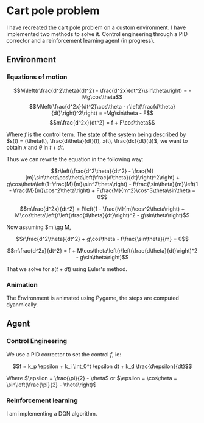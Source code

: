 # Cart pole problem

I have recreated the cart pole problem on a custom environment. I have implemented two methods to solve it. Control engineering through a PID corrector and a reinforcement learning agent (in progress).

## Environment
### Equations of motion

$$M\left(r\frac{d^2\theta}{dt^2} - \frac{d^2x}{dt^2}\sin\theta\right) = -Mg\cos\theta$$
$$M\left(\frac{d^2x}{dt^2}\cos\theta - r\left(\frac{d\theta}{dt}\right)^2\right) = -Mg\sin\theta - F$$
$$m\frac{d^2x}{dt^2} = f + F\cos\theta$$

Where $f$ is the control term. The state of the system being described by $s(t) = (\theta(t), \frac{d\theta}{dt}(t), x(t), \frac{dx}{dt}(t))$, we want to obtain $x$ and $\theta$ in $t + dt$.

Thus we can rewrite the equation in the following way:

$$r\left(\frac{d^2\theta}{dt^2} - \frac{M}{m}\sin\theta\cos\theta\left(\frac{d\theta}{dt}\right)^2\right) + g\cos\theta\left(1+\frac{M}{m}\sin^2\theta\right) - f\frac{\sin\theta}{m}\left(1 - \frac{M}{m}\cos^2\theta\right) + F\frac{M}{m^2}\cos^3\theta\sin\theta = 0$$

$$m\frac{d^2x}{dt^2} = f\left(1 - \frac{M}{m}\cos^2\theta\right) + M\cos\theta\left(r\left(\frac{d\theta}{dt}\right)^2 - g\sin\theta\right)$$

Now assuming $m \gg M,

$$r\frac{d^2\theta}{dt^2} + g\cos\theta - f\frac{\sin\theta}{m} = 0$$

$$m\frac{d^2x}{dt^2} = f + M\cos\theta\left(r\left(\frac{d\theta}{dt}\right)^2 - g\sin\theta\right)$$

That we solve for $s(t+dt)$ using Euler's method.

### Animation

The Environment is animated using Pygame, the steps are computed dyanmically.

## Agent

### Control Engineering

We use a PID corrector to set the control $f$, ie:

$$f = k_p \epsilon + k_i \int_0^t \epsilon dt + k_d \frac{d\epsilon}{dt}$$

Where $\epsilon = \frac{\pi}{2} - \theta$ or $\epsilon = \cos\theta = \sin\left(\frac{\pi}{2} - \theta\right)$

### Reinforcement learning

I am implementing a DQN algorithm.